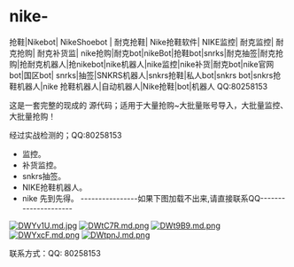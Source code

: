 # nike-
抢鞋|Nikebot| NikeShoebot | 耐克抢鞋| Nike抢鞋软件| NIKE监控| 耐克监控| 耐克抢购| 耐克补货监| nike抢购|耐克bot|nikeBot|抢鞋bot|snrks|耐克抽签|耐克抢购|抢耐克机器人|抢nikebot|nike机器人|nike监控|nike补货|耐克bot|nike官网 bot|国区bot| snrks|抽签|SNKRS机器人|snkrs抢鞋|私人bot|snkrs bot|snkrs抢鞋机器人|nike 抢鞋机器人|自动机器人|Nike抢鞋|bot|机器人
QQ:80258153


这是一套完整的现成的 源代码；适用于大量抢购~大批量账号导入，大批量监控、大批量抢购！

经过实战检测的；QQ:80258153

- 监控。
- 补货监控。
- snkrs抽签。
- NIKE抢鞋机器人。
- nike 先到先得。
----------------如果下图加载不出来,请直接联系QQ---------------------

[![DWYv1U.md.jpg](https://s3.ax1x.com/2020/11/30/DWYv1U.md.jpg)](https://imgchr.com/i/DWYv1U)
[![DWtC7R.md.png](https://s3.ax1x.com/2020/11/30/DWtC7R.md.png)](https://imgchr.com/i/DWtC7R)
[![DWt9B9.md.png](https://s3.ax1x.com/2020/11/30/DWt9B9.md.png)](https://imgchr.com/i/DWt9B9)
[![DWYxcF.md.png](https://s3.ax1x.com/2020/11/30/DWYxcF.md.png)](https://imgchr.com/i/DWYxcF)
[![DWtpnJ.md.png](https://s3.ax1x.com/2020/11/30/DWtpnJ.md.png)](https://imgchr.com/i/DWtpnJ)

联系方式：QQ: 80258153

